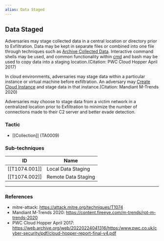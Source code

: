 ```yaml
---
alias: Data Staged
---
```


## Data Staged

Adversaries may stage collected data in a central location or directory prior to Exfiltration. Data may be kept in separate files or combined into one file through techniques such as [Archive Collected Data](https://attack.mitre.org/techniques/T1560). Interactive command shells may be used, and common functionality within [cmd](https://attack.mitre.org/software/S0106) and bash may be used to copy data into a staging location.(Citation: PWC Cloud Hopper April 2017)

In cloud environments, adversaries may stage data within a particular instance or virtual machine before exfiltration. An adversary may [Create Cloud Instance](https://attack.mitre.org/techniques/T1578/002) and stage data in that instance.(Citation: Mandiant M-Trends 2020)

Adversaries may choose to stage data from a victim network in a centralized location prior to Exfiltration to minimize the number of connections made to their C2 server and better evade detection.


### Tactic

- [[Collection]] (TA0009)

### Sub-techniques

| ID | Name |
| --- | --- |
| [[T1074.001]] | Local Data Staging |
| [[T1074.002]] | Remote Data Staging |


---
### References

- mitre-attack: https://attack.mitre.org/techniques/T1074
- Mandiant M-Trends 2020: https://content.fireeye.com/m-trends/rpt-m-trends-2020
- PWC Cloud Hopper April 2017: https://web.archive.org/web/20220224041316/https:/www.pwc.co.uk/cyber-security/pdf/cloud-hopper-report-final-v4.pdf
